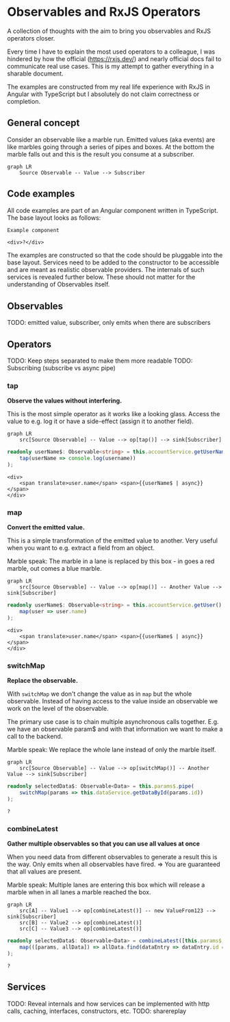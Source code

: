 # Observables and RxJS Operators

A collection of thoughts with the aim to bring you observables and RxJS operators closer.

Every time I have to explain the most used operators to a colleague,
I was hindered by how the official (https://rxjs.dev/) and nearly official docs fail to communicate real use cases.
This is my attempt to gather everything in a sharable document.

The examples are constructed from my real life experience with RxJS in Angular with TypeScript
but I absolutely do not claim correctness or completion.

## General concept

Consider an observable like a marble run.
Emitted values (aka events) are like marbles going through a series of pipes and boxes.
At the bottom the marble falls out and this is the result you consume at a subscriber.

```mermaid
graph LR
    Source Observable -- Value --> Subscriber
```

## Code examples
All code examples are part of an Angular component written in TypeScript.
The base layout looks as follows:

```typescript
Example component
```
```angular2html
<div>?</div>
```
 
The examples are constructed so that the code should be pluggable into the base layout.
Services need to be added to the constructor to be accessible and are meant as realistic observable providers.
The internals of such services is revealed further below.
These should not matter for the understanding of Observables itself.

## Observables

TODO: emitted value, subscriber, only emits when there are subscribers

## Operators

TODO: Keep steps separated to make them more readable
TODO: Subscribing (subscribe vs async pipe)

### tap
__Observe the values without interfering.__

This is the most simple operator as it works like a looking glass.
Access the value to e.g. log it or have a side-effect (assign it to another field). 
```mermaid
graph LR
    src[Source Observable] -- Value --> op[tap()] --> sink[Subscriber]
```
```typescript
readonly userName$: Observable<string> = this.accountService.getUserName().pipe(
    tap(userName => console.log(username))
);
```
```angular2html
<div>
    <span translate>user.name</span> <span>{{userName$ | async}}</span>
</div>
```

### map
__Convert the emitted value.__

This is a simple transformation of the emitted value to another.
Very useful when you want to e.g. extract a field from an object.

Marble speak: The marble in a lane is replaced by this box - in goes a red marble, out comes a blue marble.

```mermaid
graph LR
    src[Source Observable] -- Value --> op[map()] -- Another Value --> sink[Subscriber]
```
```typescript
readonly userName$: Observable<string> = this.accountService.getUser().pipe(
    map(user => user.name)
);
```
```angular2html
<div>
    <span translate>user.name</span> <span>{{userName$ | async}}</span>
</div>
```

### switchMap
__Replace the observable.__

With `switchMap` we don't change the value as in `map` but the whole observable.
Instead of having access to the value inside an observable we work on the level of the observable. 

The primary use case is to chain multiple asynchronous calls together.
E.g. we have an observable param$ and with that information we want to make a call to the backend. 

Marble speak: We replace the whole lane instead of only the marble itself.

```mermaid
graph LR
    src[Source Observable] -- Value --> op[switchMap()] -- Another Value --> sink[Subscriber]
```
```typescript
readonly selectedData$: Observable<Data> = this.params$.pipe(
    switchMap(params => this.dataService.getDataById(params.id))
);
```
```angular2html
?
```

### combineLatest
__Gather multiple observables so that you can use all values at once__

When you need data from different observables to generate a result this is the way.
Only emits when all observables have fired. => You are guaranteed that all values are present.

Marble speak: Multiple lanes are entering this box
which will release a marble when in all lanes a marble reached the box. 

```mermaid
graph LR
    src[A] -- Value1 --> op[combineLatest()] -- new ValueFrom123 --> sink[Subscriber]
    src[B] -- Value2 --> op[combineLatest()]
    src[C] -- Value3 --> op[combineLatest()]
```
```typescript
readonly selectedData$: Observable<Data> = combineLatest([this.params$, this.dataService.getAllData().pipe(
    map(([params, allData]) => allData.find(dataEntry => dataEntry.id === params.selectedDataId))
);
```
```angular2html
?
```


## Services
TODO: Reveal internals and how services can be implemented with http calls, caching, interfaces, constructors, etc.
TODO: sharereplay